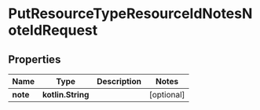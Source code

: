 
# PutResourceTypeResourceIdNotesNoteIdRequest

## Properties
| Name | Type | Description | Notes |
| ------------ | ------------- | ------------- | ------------- |
| **note** | **kotlin.String** |  |  [optional] |



